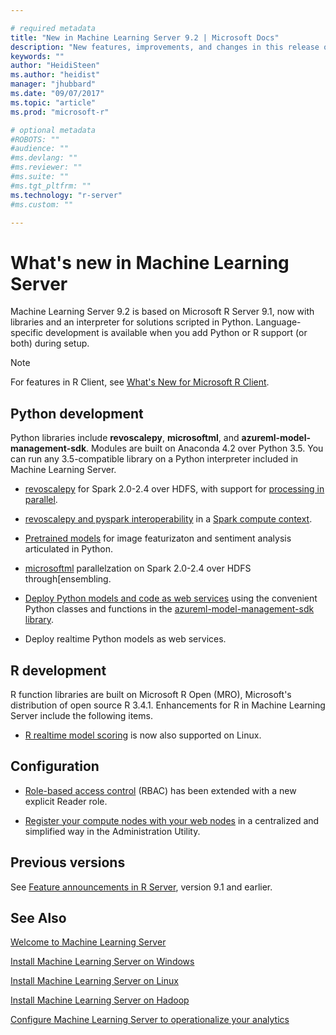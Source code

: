 ```yaml
---

# required metadata
title: "New in Machine Learning Server 9.2 | Microsoft Docs"
description: "New features, improvements, and changes in this release of Machine Learning Server."
keywords: ""
author: "HeidiSteen"
ms.author: "heidist"
manager: "jhubbard"
ms.date: "09/07/2017"
ms.topic: "article"
ms.prod: "microsoft-r"

# optional metadata
#ROBOTS: ""
#audience: ""
#ms.devlang: ""
#ms.reviewer: ""
#ms.suite: ""
#ms.tgt_pltfrm: ""
ms.technology: "r-server"
#ms.custom: ""

---
```


# What's new in Machine Learning Server

Machine Learning Server 9.2 is based on Microsoft R Server 9.1, now with libraries and an interpreter for solutions scripted in Python. Language-specific development is available when you add Python or R support (or both) during setup.

> [!Note]
> For features in R Client, see [What's New for Microsoft R Client](r-client/what-is-microsoft-r-client.md#r-client-whats-new).

## Python development

Python libraries include **revoscalepy**, **microsoftml**, and **azureml-model-management-sdk**. Modules are built on Anaconda 4.2 over Python 3.5. You can run any 3.5-compatible library on a Python interpreter included in Machine Learning Server.

+ [revoscalepy](python-reference/revoscalepy/revoscalepy-package.md) for Spark 2.0-2.4 over HDFS, with support for [processing in parallel](python/howto-revoscalepy-parallel.md).

+ [revoscalepy and pyspark interoperability](python/quickstart-revoscalepy-pyspark.md) in a [Spark compute context](python-reference/revoscalepy/rxSparkConnect.md).

+ [Pretrained models](install/microsoftml-install-pretrained-models.md) for image featurizaton and sentiment analysis articulated in Python.

+ [microsoftml](python-reference/microsoftml/microsoftml-package.md) parallelzation on Spark 2.0-2.4 over HDFS through[ensembling. 

+ [Deploy Python models and code as web services](operationalize/python/quickstart-deploy-python-web-service.md) using the convenient Python classes and functions in the [azureml-model-management-sdk library](python-reference/azureml-model-management-sdk/azureml-model-management-sdk.md).

+ Deploy realtime Python models as web services.


## R development

R function libraries are built on Microsoft R Open (MRO), Microsoft's distribution of open source R 3.4.1. Enhancements for R in Machine Learning Server include the following items.

+ [R realtime model scoring](operationalize/how-to-deploy-web-service-publish-manage-in-r.md#realtime) is now also supported on Linux.


## Configuration

+ [Role-based access control](operationalize/configure-roles.md) (RBAC) has been extended with a new explicit Reader role.
 
+ [Register your compute nodes with your web nodes](operationalize/configure-use-admin-utility.md#uris) in a centralized and simplified way in the Administration Utility.

## Previous versions

See [Feature announcements in R Server](whats-new-in-r-server.md), version 9.1 and earlier.

## See Also

 [Welcome to Machine Learning Server](what-is-machine-learning-server.md) 

 [Install Machine Learning Server on Windows](install/r-server-install-windows.md)  

 [Install Machine Learning Server on Linux](install/r-server-install-linux-server.md)  

 [Install Machine Learning Server on Hadoop](install/r-server-install-hadoop.md)

 [Configure Machine Learning Server to operationalize your analytics](operationalize/configure-start-for-administrators.md#configure-server-for-operationalization) 
